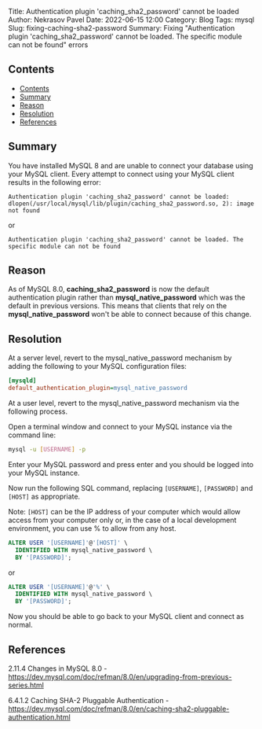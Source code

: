 Title: Authentication plugin 'caching_sha2_password' cannot be loaded
Author: Nekrasov Pavel
Date: 2022-06-15 12:00
Category: Blog
Tags: mysql
Slug: fixing-caching-sha2-password
Summary: Fixing "Authentication plugin 'caching_sha2_password' cannot be loaded. The specific module can not be found" errors

## Contents

- [Contents](#contents)
- [Summary](#summary)
- [Reason](#reason)
- [Resolution](#resolution)
- [References](#references)

## Summary

You have installed MySQL 8 and are unable to connect your database using your MySQL client. Every attempt to connect using your MySQL client results in the following error:

```
Authentication plugin 'caching_sha2_password' cannot be loaded: dlopen(/usr/local/mysql/lib/plugin/caching_sha2_password.so, 2): image not found
```

or

```
Authentication plugin 'caching_sha2_password' cannot be loaded. The specific module can not be found
```

## Reason

As of MySQL 8.0, **caching_sha2_password** is now the default authentication plugin rather than **mysql_native_password** which was the default in previous versions. This means that clients that rely on the **mysql_native_password** won't be able to connect because of this change.

## Resolution

At a server level, revert to the mysql_native_password mechanism by adding the following to your MySQL configuration files:

```cfg
[mysqld]
default_authentication_plugin=mysql_native_password
```

At a user level, revert to the mysql_native_password mechanism via the following process.

Open a terminal window and connect to your MySQL instance via the command line:

```sh
mysql -u [USERNAME] -p
```

Enter your MySQL password and press enter and you should be logged into your MySQL instance.

Now run the following SQL command, replacing `[USERNAME]`, `[PASSWORD]` and `[HOST]` as appropriate.

Note: `[HOST]` can be the IP address of your computer which would allow access from your computer only or, in the case of a local development environment, you can use % to allow from any host.

```sql
ALTER USER '[USERNAME]'@'[HOST]' \
  IDENTIFIED WITH mysql_native_password \
  BY '[PASSWORD]';
```

or

```sql
ALTER USER '[USERNAME]'@'%' \
  IDENTIFIED WITH mysql_native_password \
  BY '[PASSWORD]';
```

Now you should be able to go back to your MySQL client and connect as normal.

## References

2.11.4 Changes in MySQL 8.0 - https://dev.mysql.com/doc/refman/8.0/en/upgrading-from-previous-series.html

6.4.1.2 Caching SHA-2 Pluggable Authentication - https://dev.mysql.com/doc/refman/8.0/en/caching-sha2-pluggable-authentication.html